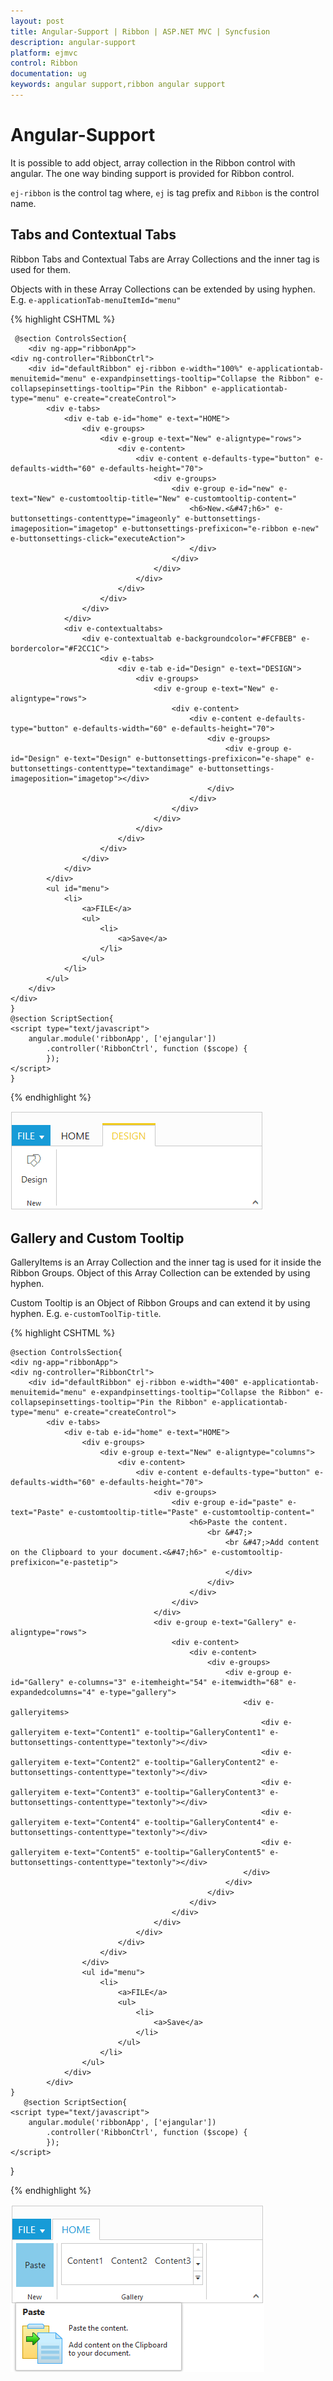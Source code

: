 ```yaml
---
layout: post
title: Angular-Support | Ribbon | ASP.NET MVC | Syncfusion
description: angular-support
platform: ejmvc
control: Ribbon
documentation: ug
keywords: angular support,ribbon angular support
---
```


# Angular-Support 

It is possible to add object, array collection in the Ribbon control with angular. The one way binding support is provided for Ribbon control.

`ej-ribbon` is the control tag where, `ej` is tag prefix and `Ribbon` is the control name.

## Tabs and Contextual Tabs

Ribbon Tabs and Contextual Tabs are Array Collections and the inner tag is used for them.

Objects with in these Array Collections can be extended by using hyphen. E.g. `e-applicationTab-menuItemId="menu"`

{% highlight CSHTML %}

     @section ControlsSection{
        <div ng-app="ribbonApp">
    <div ng-controller="RibbonCtrl">
        <div id="defaultRibbon" ej-ribbon e-width="100%" e-applicationtab-menuitemid="menu" e-expandpinsettings-tooltip="Collapse the Ribbon" e-collapsepinsettings-tooltip="Pin the Ribbon" e-applicationtab-type="menu" e-create="createControl">
            <div e-tabs>
                <div e-tab e-id="home" e-text="HOME">
                    <div e-groups>
                        <div e-group e-text="New" e-aligntype="rows">
                            <div e-content>
                                <div e-content e-defaults-type="button" e-defaults-width="60" e-defaults-height="70">
                                    <div e-groups>
                                        <div e-group e-id="new" e-text="New" e-customtooltip-title="New" e-customtooltip-content="
                                            <h6>New.<&#47;h6>" e-buttonsettings-contenttype="imageonly" e-buttonsettings-imageposition="imagetop" e-buttonsettings-prefixicon="e-ribbon e-new" e-buttonsettings-click="executeAction">
                                            </div>
                                        </div>
                                    </div>
                                </div>
                            </div>
                        </div>
                    </div>
                </div>
                <div e-contextualtabs>
                    <div e-contextualtab e-backgroundcolor="#FCFBEB" e-bordercolor="#F2CC1C">
                        <div e-tabs>
                            <div e-tab e-id="Design" e-text="DESIGN">
                                <div e-groups>
                                    <div e-group e-text="New" e-aligntype="rows">
                                        <div e-content>
                                            <div e-content e-defaults-type="button" e-defaults-width="60" e-defaults-height="70">
                                                <div e-groups>
                                                    <div e-group e-id="Design" e-text="Design" e-buttonsettings-prefixicon="e-shape" e-buttonsettings-contenttype="textandimage" e-buttonsettings-imageposition="imagetop"></div>
                                                </div>
                                            </div>
                                        </div>
                                    </div>
                                </div>
                            </div>
                        </div>
                    </div>
                </div>
            </div>
            <ul id="menu">
                <li>
                    <a>FILE</a>
                    <ul>
                        <li>
                            <a>Save</a>
                        </li>
                    </ul>
                </li>
            </ul>
        </div>
    </div>
    }   
    @section ScriptSection{
    <script type="text/javascript">
        angular.module('ribbonApp', ['ejangular'])
            .controller('RibbonCtrl', function ($scope) {
            });
    </script>
    }

{% endhighlight %}

![](Angular-Support_images/Angular-Support_img1.png)

## Gallery and Custom Tooltip
                
GalleryItems is an Array Collection and the inner tag is used for it inside the Ribbon Groups. Object of this Array Collection can be extended by using hyphen.
 
Custom Tooltip is an Object of Ribbon Groups and can extend it by using hyphen. E.g. `e-customToolTip-title`.

{% highlight CSHTML %}

    @section ControlsSection{
    <div ng-app="ribbonApp">
    <div ng-controller="RibbonCtrl">
        <div id="defaultRibbon" ej-ribbon e-width="400" e-applicationtab-menuitemid="menu" e-expandpinsettings-tooltip="Collapse the Ribbon" e-collapsepinsettings-tooltip="Pin the Ribbon" e-applicationtab-type="menu" e-create="createControl">
            <div e-tabs>
                <div e-tab e-id="home" e-text="HOME">
                    <div e-groups>
                        <div e-group e-text="New" e-aligntype="columns">
                            <div e-content>
                                <div e-content e-defaults-type="button" e-defaults-width="60" e-defaults-height="70">
                                    <div e-groups>
                                        <div e-group e-id="paste" e-text="Paste" e-customtooltip-title="Paste" e-customtooltip-content="
                                            <h6>Paste the content.
                                                <br &#47;>
                                                    <br &#47;>Add content on the Clipboard to your document.<&#47;h6>" e-customtooltip-prefixicon="e-pastetip">
                                                    </div>
                                                </div>
                                            </div>
                                        </div>
                                    </div>
                                    <div e-group e-text="Gallery" e-aligntype="rows">
                                        <div e-content>
                                            <div e-content>
                                                <div e-groups>
                                                    <div e-group e-id="Gallery" e-columns="3" e-itemheight="54" e-itemwidth="68" e-expandedcolumns="4" e-type="gallery">
                                                        <div e-galleryitems>
                                                            <div e-galleryitem e-text="Content1" e-tooltip="GalleryContent1" e-buttonsettings-contenttype="textonly"></div>
                                                            <div e-galleryitem e-text="Content2" e-tooltip="GalleryContent2" e-buttonsettings-contenttype="textonly"></div>
                                                            <div e-galleryitem e-text="Content3" e-tooltip="GalleryContent3" e-buttonsettings-contenttype="textonly"></div>
                                                            <div e-galleryitem e-text="Content4" e-tooltip="GalleryContent4" e-buttonsettings-contenttype="textonly"></div>
                                                            <div e-galleryitem e-text="Content5" e-tooltip="GalleryContent5" e-buttonsettings-contenttype="textonly"></div>
                                                        </div>
                                                    </div>
                                                </div>
                                            </div>
                                        </div>
                                    </div>
                                </div>
                            </div>
                        </div>
                    </div>
                    <ul id="menu">
                        <li>
                            <a>FILE</a>
                            <ul>
                                <li>
                                    <a>Save</a>
                                </li>
                            </ul>
                        </li>
                    </ul>
                </div>
            </div>
    } 
       @section ScriptSection{
    <script type="text/javascript">
        angular.module('ribbonApp', ['ejangular'])
            .controller('RibbonCtrl', function ($scope) {
            });
    </script>
}

{% endhighlight %}

![](Angular-Support_images/Angular-Support_img2.png)
